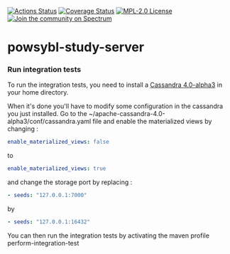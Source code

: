 [![Actions Status](https://github.com/powsybl/powsybl-study-server/workflows/CI/badge.svg)](https://github.com/powsybl/powsybl-study-server/actions)
[![Coverage Status](https://sonarcloud.io/api/project_badges/measure?project=com.powsybl%3Apowsybl-study-server&metric=coverage)](https://sonarcloud.io/component_measures?id=com.powsybl%3Apowsybl-study-server&metric=coverage)
[![MPL-2.0 License](https://img.shields.io/badge/license-MPL_2.0-blue.svg)](https://www.mozilla.org/en-US/MPL/2.0/)
[![Join the community on Spectrum](https://withspectrum.github.io/badge/badge.svg)](https://spectrum.chat/powsybl)
# powsybl-study-server

### Run integration tests

To run the integration tests, you need to install a [Cassandra 4.0-alpha3](https://downloads.apache.org/cassandra/4.0-alpha3/) in your home directory.

When it's done you'll have to modify some configuration in the cassandra you just installed. Go to the ~/apache-cassandra-4.0-alpha3/conf/cassandra.yaml file and enable the materialized views by changing :

```yaml
enable_materialized_views: false
```

to

```yaml
enable_materialized_views: true
```

and change the storage port by replacing :

```yaml
- seeds: "127.0.0.1:7000"
```

by

```yaml
- seeds: "127.0.0.1:16432"
```

You can then run the integration tests by activating the maven profile perform-integration-test
